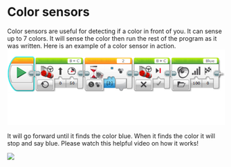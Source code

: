 # Color sensors

Color sensors are useful for detecting if a color in front of you. It can sense up to 7 colors. It will sense the color then run the rest of the program as it was written.
Here is an example of a color sensor in action.
![Color-challenge-code](Color-challenge-code.png)

It will go forward until it finds the color blue. When it finds the color it will stop and say blue. 
Please watch this helpful video on how it works!
	
[![](http://img.youtube.com/vi/QEC2g3PRoY0/0.jpg)](http://www.youtube.com/watch?v=QEC2g3PRoY0 "Color sensor")
